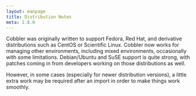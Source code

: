 ```yaml
---
layout: manpage
title: Distribution Notes
meta: 2.8.0
---
```



Cobbler was originally written to support Fedora, Red Hat, and derivative distributions such as CentOS or Scientific
Linux. Cobbler now works for managing other environments, including mixed environments, occasionally with some
limitations. Debian/Ubuntu and SuSE support is quite strong, with patches coming in from developers working on those
distributions as well.

However, in some cases (especially for newer distribution versions), a little extra work may be required after an import
in order to make things work smoothly.

